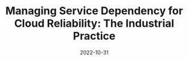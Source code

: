 ---
title: "Managing Service Dependency for Cloud Reliability: The Industrial Practice"
collection: publications
permalink: /publication/issre-w22
excerpt: ''
date: 2022-10-31
venue: 'IEEE International Symposium on Software Reliability Engineering Workshops, ISSRE-W 2022'
paperurl: 'http://academicpages.github.io/files/issre-w22.pdf'
citation: 'Tianyi Yang, Baitong Li, Jiacheng Shen, Yuxin Su, Yongqiang Yang, and Michael R. Lyu. "Managing Service Dependency for Cloud Reliability: The Industrial Practice." 2022 IEEE International Symposium on Software Reliability Engineering Workshops (ISSREW 22). IEEE, 2022.'
---